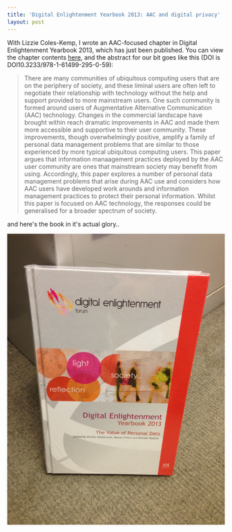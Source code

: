 ```yaml
---
title: 'Digital Enlightenment Yearbook 2013: AAC and digital privacy'
layout: post
---
```


With Lizzie Coles-Kemp, I wrote an AAC-focused chapter in Digital Enlightenment Yearbook 2013, which has just been published. You can view the chapter contents [here](http://ebooks.iospress.nl/book/digital-enlightenment-yearbook-2013), and the abstract for our bit goes like this (DOI is DOI10.3233/978-1-61499-295-0-59):

> There are many communities of ubiquitous computing users that are on the periphery of society, and these liminal users are often left to negotiate their relationship with technology without the help and support provided to more mainstream users. One such community is formed around users of Augmentative Alternative Communication (AAC) technology. Changes in the commercial landscape have brought within reach dramatic improvements in AAC and made them more accessible and supportive to their user community. These improvements, though overwhelmingly positive, amplify a family of personal data management problems that are similar to those experienced by more typical ubiquitous computing users. This paper argues that information manaagement practices deployed by the AAC user community are ones that mainstream society may benefit from using. Accordingly, this paper explores a number of personal data management problems that arise during AAC use and considers how AAC users have developed work arounds and information management practices to protect their personal information. Whilst this paper is focused on AAC technology, the responses could be generalised for a broader spectrum of society.


and here's the book in it's actual glory..

![Picture of the Digital Enlightenment Yearbook 2013](/assets/uploads/2013/09/IMG_11541.jpg)

